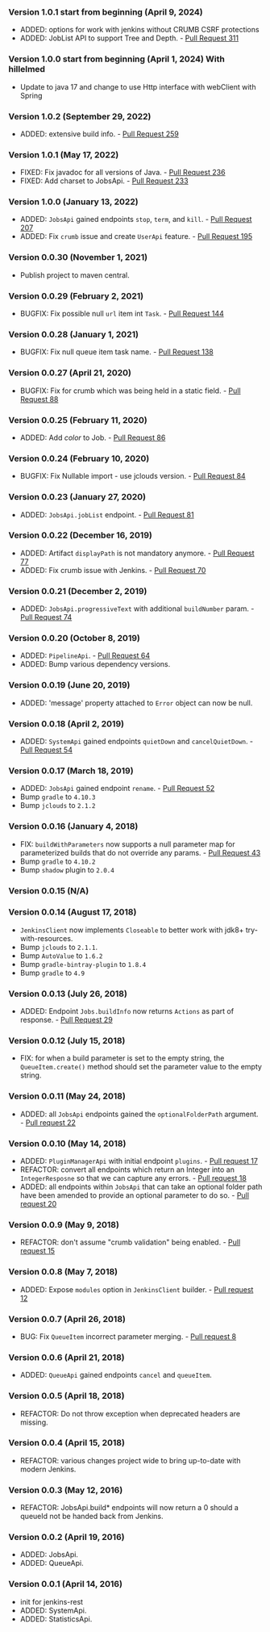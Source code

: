 ### Version 1.0.1 start from beginning (April 9, 2024)

* ADDED: options for work with jenkins without CRUMB CSRF protections
* ADDED: JobList API to support Tree and Depth. - [Pull Request 311](https://github.com/cdancy/jenkins-rest/pull/311)

### Version 1.0.0 start from beginning (April 1, 2024) With hillelmed

* Update to java 17 and change to use Http interface with webClient with Spring

### Version 1.0.2 (September 29, 2022)

* ADDED: extensive build info. - [Pull Request 259](https://github.com/cdancy/jenkins-rest/pull/259)

### Version 1.0.1 (May 17, 2022)

* FIXED: Fix javadoc for all versions of Java. - [Pull Request 236](https://github.com/cdancy/jenkins-rest/pull/236)
* FIXED: Add charset to JobsApi. - [Pull Request 233](https://github.com/cdancy/jenkins-rest/pull/233)

### Version 1.0.0 (January 13, 2022)

* ADDED: `JobsApi` gained endpoints `stop`, `term`,
  and `kill`. - [Pull Request 207](https://github.com/cdancy/jenkins-rest/pull/207)
* ADDED: Fix `crumb` issue and create `UserApi`
  feature. - [Pull Request 195](https://github.com/cdancy/jenkins-rest/pull/195)

### Version 0.0.30 (November 1, 2021)

* Publish project to maven central.

### Version 0.0.29 (February 2, 2021)

* BUGFIX: Fix possible null `url` item int `Task`. - [Pull Request 144](https://github.com/cdancy/jenkins-rest/pull/144)

### Version 0.0.28 (January 1, 2021)

* BUGFIX: Fix null queue item task name. - [Pull Request 138](https://github.com/cdancy/jenkins-rest/pull/138)

### Version 0.0.27 (April 21, 2020)

* BUGFIX: Fix for crumb which was being held in a static
  field. - [Pull Request 88](https://github.com/cdancy/jenkins-rest/pull/88)

### Version 0.0.25 (February 11, 2020)

* ADDED: Add _color_ to Job. - [Pull Request 86](https://github.com/cdancy/jenkins-rest/pull/86)

### Version 0.0.24 (February 10, 2020)

* BUGFIX: Fix Nullable import - use jclouds version. - [Pull Request 84](https://github.com/cdancy/jenkins-rest/pull/84)

### Version 0.0.23 (January 27, 2020)

* ADDED: `JobsApi.jobList` endpoint. - [Pull Request 81](https://github.com/cdancy/jenkins-rest/pull/81)

### Version 0.0.22 (December 16, 2019)

* ADDED: Artifact `displayPath` is not mandatory
  anymore. - [Pull Request 77](https://github.com/cdancy/jenkins-rest/pull/77)
* ADDED: Fix crumb issue with Jenkins. - [Pull Request 70](https://github.com/cdancy/jenkins-rest/pull/70)

### Version 0.0.21 (December 2, 2019)

* ADDED: `JobsApi.progressiveText` with additional `buildNumber`
  param. - [Pull Request 74](https://github.com/cdancy/jenkins-rest/pull/74)

### Version 0.0.20 (October 8, 2019)

* ADDED: `PipelineApi`. - [Pull Request 64](https://github.com/cdancy/jenkins-rest/pull/64)
* ADDED: Bump various dependency versions.

### Version 0.0.19 (June 20, 2019)

* ADDED: 'message' property attached to `Error` object can now be null.

### Version 0.0.18 (April 2, 2019)

* ADDED: `SystemApi` gained endpoints `quietDown`
  and `cancelQuietDown`. - [Pull Request 54](https://github.com/cdancy/jenkins-rest/pull/54)

### Version 0.0.17 (March 18, 2019)

* ADDED: `JobsApi` gained endpoint `rename`. - [Pull Request 52](https://github.com/cdancy/jenkins-rest/pull/52)
* Bump `gradle` to `4.10.3`
* Bump `jclouds` to `2.1.2`

### Version 0.0.16 (January 4, 2018)

* FIX: `buildWithParameters` now supports a null parameter map for parameterized builds that do not override any
  params. - [Pull Request 43](https://github.com/cdancy/jenkins-rest/pull/43)
* Bump `gradle` to `4.10.2`
* Bump `shadow` plugin to `2.0.4`

### Version 0.0.15 (N/A)

### Version 0.0.14 (August 17, 2018)

* `JenkinsClient` now implements `Closeable` to better work with jdk8+ try-with-resources.
* Bump `jclouds` to `2.1.1`.
* Bump `AutoValue` to `1.6.2`
* Bump `gradle-bintray-plugin` to `1.8.4`
* Bump `gradle` to `4.9`

### Version 0.0.13 (July 26, 2018)

* ADDED: Endpoint `Jobs.buildInfo` now returns `Actions` as part of
  response. - [Pull Request 29](https://github.com/cdancy/jenkins-rest/pull/29)

### Version 0.0.12 (July 15, 2018)

* FIX: for when a build parameter is set to the empty string, the `QueueItem.create()` method should set the parameter
  value to the empty string.

### Version 0.0.11 (May 24, 2018)

* ADDED: all `JobsApi` endpoints gained the `optionalFolderPath`
  argument. - [Pull request 22](https://github.com/cdancy/jenkins-rest/pull/22)

### Version 0.0.10 (May 14, 2018)

* ADDED: `PluginManagerApi` with initial
  endpoint `plugins`. - [Pull request 17](https://github.com/cdancy/jenkins-rest/pull/17)
* REFACTOR: convert all endpoints which return an Integer into an `IntegerResposne` so that we can capture any
  errors. - [Pull request 18](https://github.com/cdancy/jenkins-rest/pull/18)
* ADDED: all endpoints within `JobsApi` that can take an optional folder path have been amended to provide an optional
  parameter to do so. - [Pull request 20](https://github.com/cdancy/jenkins-rest/pull/20)

### Version 0.0.9 (May 9, 2018)

* REFACTOR: don't assume "crumb validation" being
  enabled. - [Pull request 15](https://github.com/cdancy/jenkins-rest/pull/15)

### Version 0.0.8 (May 7, 2018)

* ADDED: Expose `modules` option in `JenkinsClient`
  builder. - [Pull request 12](https://github.com/cdancy/jenkins-rest/pull/12)

### Version 0.0.7 (April 26, 2018)

* BUG: Fix `QueueItem` incorrect parameter merging. - [Pull request 8](https://github.com/cdancy/jenkins-rest/pull/8)

### Version 0.0.6 (April 21, 2018)

* ADDED: `QueueApi` gained endpoints `cancel` and `queueItem`.

### Version 0.0.5 (April 18, 2018)

* REFACTOR: Do not throw exception when deprecated headers are missing.

### Version 0.0.4 (April 15, 2018)

* REFACTOR: various changes project wide to bring up-to-date with modern Jenkins.

### Version 0.0.3 (May 12, 2016)

* REFACTOR: JobsApi.build* endpoints will now return a 0 should a queueId not be handed back from Jenkins.

### Version 0.0.2 (April 19, 2016)

* ADDED: JobsApi.
* ADDED: QueueApi.

### Version 0.0.1 (April 14, 2016)

* init for jenkins-rest
* ADDED: SystemApi.
* ADDED: StatisticsApi.
